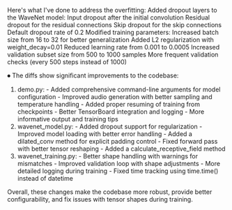 Here's what I've done to address the overfitting:
Added dropout layers to the WaveNet model:
Input dropout after the initial convolution
Residual dropout for the residual connections
Skip dropout for the skip connections
Default dropout rate of 0.2
Modified training parameters:
Increased batch size from 16 to 32 for better generalization
Added L2 regularization with weight_decay=0.01
Reduced learning rate from 0.001 to 0.0005
Increased validation subset size from 500 to 1000 samples
More frequent validation checks (every 500 steps instead of 1000)


⏺ The diffs show significant improvements to the codebase:

  1. demo.py:
    - Added comprehensive command-line arguments for model configuration
    - Improved audio generation with better sampling and temperature handling
    - Added proper resuming of training from checkpoints
    - Better TensorBoard integration and logging
    - More informative output and training tips
  2. wavenet_model.py:
    - Added dropout support for regularization
    - Improved model loading with better error handling
    - Added a dilated_conv method for explicit padding control
    - Fixed forward pass with better tensor reshaping
    - Added a calculate_receptive_field method
  3. wavenet_training.py:
    - Better shape handling with warnings for mismatches
    - Improved validation loop with shape adjustments
    - More detailed logging during training
    - Fixed time tracking using time.time() instead of datetime

  Overall, these changes make the codebase more robust, provide better
  configurability, and fix issues with tensor shapes during training.

